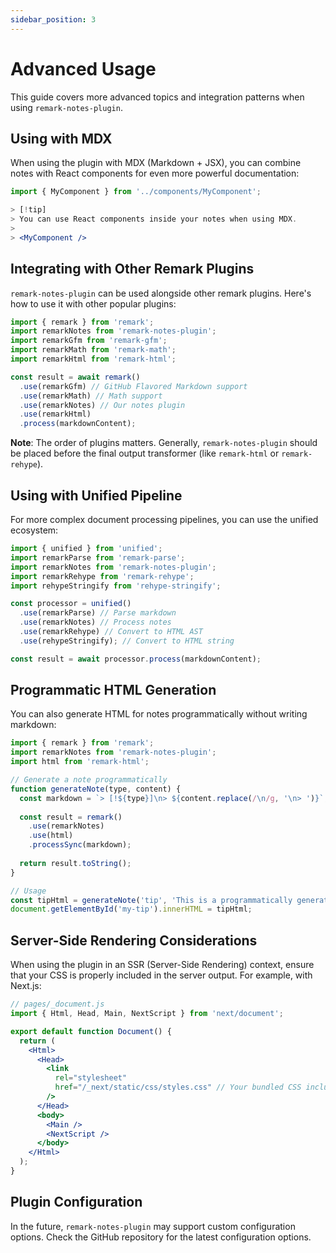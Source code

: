 ```yaml
---
sidebar_position: 3
---
```


# Advanced Usage

This guide covers more advanced topics and integration patterns when using `remark-notes-plugin`.

## Using with MDX

When using the plugin with MDX (Markdown + JSX), you can combine notes with React components for even more powerful documentation:

```jsx
import { MyComponent } from '../components/MyComponent';

> [!tip]
> You can use React components inside your notes when using MDX.
>
> <MyComponent />
```

## Integrating with Other Remark Plugins

`remark-notes-plugin` can be used alongside other remark plugins. Here's how to use it with other popular plugins:

```javascript
import { remark } from 'remark';
import remarkNotes from 'remark-notes-plugin';
import remarkGfm from 'remark-gfm';
import remarkMath from 'remark-math';
import remarkHtml from 'remark-html';

const result = await remark()
  .use(remarkGfm) // GitHub Flavored Markdown support
  .use(remarkMath) // Math support
  .use(remarkNotes) // Our notes plugin
  .use(remarkHtml)
  .process(markdownContent);
```

**Note**: The order of plugins matters. Generally, `remark-notes-plugin` should be placed before the final output transformer (like `remark-html` or `remark-rehype`).

## Using with Unified Pipeline

For more complex document processing pipelines, you can use the unified ecosystem:

```javascript
import { unified } from 'unified';
import remarkParse from 'remark-parse';
import remarkNotes from 'remark-notes-plugin';
import remarkRehype from 'remark-rehype';
import rehypeStringify from 'rehype-stringify';

const processor = unified()
  .use(remarkParse) // Parse markdown
  .use(remarkNotes) // Process notes
  .use(remarkRehype) // Convert to HTML AST
  .use(rehypeStringify); // Convert to HTML string

const result = await processor.process(markdownContent);
```

## Programmatic HTML Generation

You can also generate HTML for notes programmatically without writing markdown:

```javascript
import { remark } from 'remark';
import remarkNotes from 'remark-notes-plugin';
import html from 'remark-html';

// Generate a note programmatically
function generateNote(type, content) {
  const markdown = `> [!${type}]\n> ${content.replace(/\n/g, '\n> ')}`;
  
  const result = remark()
    .use(remarkNotes)
    .use(html)
    .processSync(markdown);
    
  return result.toString();
}

// Usage
const tipHtml = generateNote('tip', 'This is a programmatically generated tip.');
document.getElementById('my-tip').innerHTML = tipHtml;
```

## Server-Side Rendering Considerations

When using the plugin in an SSR (Server-Side Rendering) context, ensure that your CSS is properly included in the server output. For example, with Next.js:

```jsx
// pages/_document.js
import { Html, Head, Main, NextScript } from 'next/document';

export default function Document() {
  return (
    <Html>
      <Head>
        <link 
          rel="stylesheet" 
          href="/_next/static/css/styles.css" // Your bundled CSS including remark-notes-plugin styles
        />
      </Head>
      <body>
        <Main />
        <NextScript />
      </body>
    </Html>
  );
}
```

## Plugin Configuration

In the future, `remark-notes-plugin` may support custom configuration options. Check the GitHub repository for the latest configuration options.